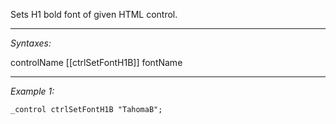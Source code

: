 Sets H1 bold font of given HTML control.


---
*Syntaxes:*

controlName [[ctrlSetFontH1B]] fontName

---
*Example 1:*

```sqf
_control ctrlSetFontH1B "TahomaB";
```